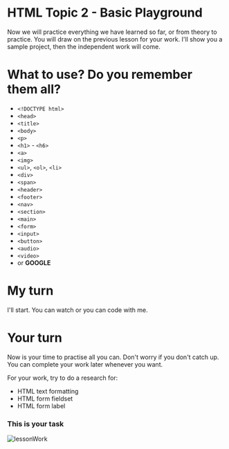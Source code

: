 # HTML Topic 2 - Basic Playground

Now we will practice everything we have learned so far, or from theory to practice. You will draw on the previous lesson for your work. I'll show you a sample project, then the independent work will come. 

# What to use? Do you remember them all?

- `<!DOCTYPE html>`
- `<head>`
- `<title>`
- `<body>`
- `<p>`
- `<h1>` - `<h6>`
- `<a>`
- `<img>`
- `<ul>`, `<ol>`, `<li>`
- `<div>`
- `<span>`
- `<header>`
- `<footer>`
- `<nav>`
- `<section>`
- `<main>`
- `<form>`
- `<input>`
- `<button>`
- `<audio>`
- `<video>`
- or **GOOGLE**

# My turn

I'll start. You can watch or you can code with me.

# Your turn

Now is your time to practise all you can. Don't worry if you don't catch up. You can complete your work later whenever you want.

For your work, try to do a research for:

- HTML text formatting
- HTML form fieldset
- HTML form label

### This is your task

![lessonWork](https://github.com/macoto00/Frontend-Developer-Code-Lessons/assets/117540231/79947182-38b0-4f7b-b3a5-35c7ed184e22)

